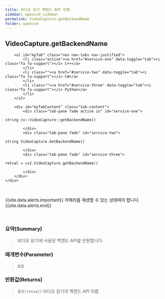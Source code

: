 ```yaml
---
title: 비디오 읽기 백엔드 API 반환
sidebar: opencv4_sidebar
permalink: VideoCapture-getBackendName
folder: opencv4
---
```


<div class="row">
    <div class="col-lg-12">
        <h2 class="page-header">VideoCapture.getBackendName</h2>
    </div>
    <div class="col-lg-12">

        <ul id="myTab" class="nav nav-tabs nav-justified">
            <li class="active"><a href="#service-one" data-toggle="tab"><i class="fa fa-support"></i> C++</a>
            </li>
            <li class=""><a href="#service-two" data-toggle="tab"><i class="fa fa-support"></i> C#</a>
            </li>
            <li class=""><a href="#service-three" data-toggle="tab"><i class="fa fa-support"></i> Python</a>
            </li>
        </ul>

        <div id="myTabContent" class="tab-content">
            <div class="tab-pane fade active in" id="service-one">
<pre class="prettyprint"><code class="language-cpp">string cv::VideoCapture::getBackendName()</code></pre>
            </div>
            <div class="tab-pane fade" id="service-two">
<pre class="prettyprint"><code class="language-cs">string VideoCapture.GetBackendName()</code></pre>
            </div>
            <div class="tab-pane fade" id="service-three">
<pre class="prettyprint"><code class="language-py">retval = cv2.VideoCapture.getBackendName()</code></pre>
            </div>
        </div>
    </div>
</div>

<br>

{{site.data.alerts.important}}
카메라를 재생할 수 있는 상태여야 합니다.
{{site.data.alerts.end}}

<br>

### 요약(Summary)

> 비디오 읽기에 사용된 백엔드 API를 반환합니다. 

### 매개변수(Parameter)

> `없음`

### 반환값(Returns)

> `결과(retval)` 비디오 읽기의 백엔드 API 이름
